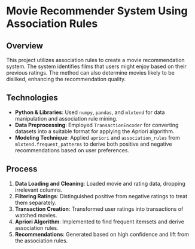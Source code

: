 # Movie Recommender System Using Association Rules

## Overview
This project utilizes association rules to create a movie recommendation system. The system identifies films that users might enjoy based on their previous ratings. The method can also determine movies likely to be disliked, enhancing the recommendation quality.

## Technologies
- **Python & Libraries**: Used `numpy`, `pandas`, and `mlxtend` for data manipulation and association rule mining.
- **Data Preprocessing**: Employed `TransactionEncoder` for converting datasets into a suitable format for applying the Apriori algorithm.
- **Modeling Technique**: Applied `apriori` and `association_rules` from `mlxtend.frequent_patterns` to derive both positive and negative recommendations based on user preferences.

## Process
1. **Data Loading and Cleaning**: Loaded movie and rating data, dropping irrelevant columns.
2. **Filtering Ratings**: Distinguished positive from negative ratings to treat them separately.
3. **Transaction Creation**: Transformed user ratings into transactions of watched movies.
4. **Apriori Algorithm**: Implemented to find frequent itemsets and derive association rules.
5. **Recommendations**: Generated based on high confidence and lift from the association rules.

